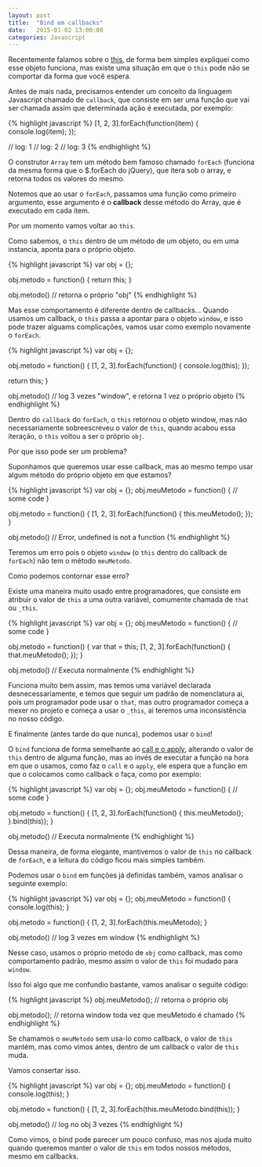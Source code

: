 ```yaml
---
layout: post
title:  "Bind em callbacks"
date:   2015-01-02 13:00:00
categories: Javascript
---
```


Recentemente falamos sobre o [this](http://blog.herebecoders.com/js-this-em-funcoes-e-construtores/), de forma bem simples expliquei como esse objeto funciona, mas existe uma situação em que o `this` pode não se comportar da forma que você espera.

Antes de mais nada, precisamos entender um conceito da linguagem Javascript chamado de `callback`, que consiste em ser uma função que vai ser chamada assim que determinada ação é executada, por exemplo:

{% highlight javascript %}
[1, 2, 3].forEach(function(item) {
  console.log(item);
});

// log: 1
// log: 2
// log: 3
{% endhighlight %}

O construtor `Array` tem um método bem famoso chamado `forEach` (funciona da mesma forma que o $.forEach do jQuery), que itera sob o array, e retorna todos os valores do mesmo.

Notemos que ao usar o `forEach`, passamos uma função como primeiro argumento, esse argumento é o **callback** desse método do Array, que é executado em cada item.

Por um momento vamos voltar ao `this`.

Como sabemos, o `this` dentro de um método de um objeto, ou em uma instancia, aponta para o próprio objeto.

{% highlight javascript %}
var obj = {};

obj.metodo = function() {
  return this;
}

obj.metodo() // retorna o próprio "obj"
{% endhighlight %}

Mas esse comportamento é diferente dentro de callbacks... Quando usamos um callback, o `this` passa a apontar para o objeto `window`, e isso pode trazer alguams complicações, vamos usar como exemplo novamente o `forEach`.

{% highlight javascript %}
var obj = {};

obj.metodo = function() {
  [1, 2, 3].forEach(function() {
    console.log(this);
  });

  return this;
}

obj.metodo() // log 3 vezes "window", e retorna 1 vez o próprio objeto
{% endhighlight %}

Dentro do `callback` do `forEach`, o `this` retornou o objeto window, mas não necessariamente sobreescreveu o valor de `this`, quando acabou essa iteração, o `this` voltou a ser o próprio `obj`.

Por que isso pode ser um problema?

Suponhamos que queremos usar esse callback, mas ao mesmo tempo usar algum método do próprio objeto em que estamos?

{% highlight javascript %}
var obj = {};
obj.meuMetodo = function() {
  // some code
}

obj.metodo = function() {
  [1, 2, 3].forEach(function() {
    this.meuMetodo();
  });
}

obj.metodo() // Error, undefined is not a function
{% endhighlight %}

Teremos um erro pois o objeto `window` (o `this` dentro do callback de `forEach`) não tem o método `meuMetodo`.

Como podemos contornar esse erro?

Existe uma maneira muito usado entre programadores, que consiste em atribuir o valor de `this` a uma outra variável, comumente chamada de `that` ou `_this`.

{% highlight javascript %}
var obj = {};
obj.meuMetodo = function() {
  // some code
}

obj.metodo = function() {
  var that = this;
  [1, 2, 3].forEach(function() {
    that.meuMetodo();
  });
}

obj.metodo() // Executa normalmente
{% endhighlight %}

Funciona muito bem assim, mas temos uma variável declarada desnecessariamente, e temos que seguir um padrão de nomenclatura ai, pois um programador pode usar o `that`, mas outro programador começa a mexer no projeto e começa a usar o `_this`, ai teremos uma inconsistência no nosso código.

E finalmente (antes tarde do que nunca), podemos usar o `bind`!

O `bind` funciona de forma semelhante ao [call e o apply](http://blog.herebecoders.com/js-como-funciona-o-call-e-o-apply/), alterando o valor de `this` dentro de alguma função, mas ao invés de executar a função na hora em que o usamos, como faz o `call` e o `apply`, ele espera que a função em que o colocamos como callback o faça, como por exemplo:

{% highlight javascript %}
var obj = {};
obj.meuMetodo = function() {
  // some code
}

obj.metodo = function() {
  [1, 2, 3].forEach(function() {
    this.meuMetodo();
  }.bind(this));
}

obj.metodo() // Executa normalmente
{% endhighlight %}

Dessa maneira, de forma elegante, mantivemos o valor de `this` no callback de `forEach`, e a leitura do código ficou mais simples também.

Podemos usar o `bind` em funções já definidas também, vamos analisar o seguinte exemplo:

{% highlight javascript %}
var obj = {};
obj.meuMetodo = function() {
  console.log(this);
}

obj.metodo = function() {
  [1, 2, 3].forEach(this.meuMetodo);
}

obj.metodo() // log 3 vezes em window
{% endhighlight %}

Nesse caso, usamos o próprio metodo de `obj` como callback, mas como comportamento padrão, mesmo assim o valor de `this` foi mudado para `window`.

Isso foi algo que me confundio bastante, vamos analisar o seguite código:

{% highlight javascript %}
obj.meuMetodo(); // retorna o próprio obj

obj.metodo(); // retorna window toda vez que meuMetodo é chamado
{% endhighlight %}

Se chamamos o `meuMetodo` sem usa-lo como callback, o valor de `this` mantém, mas como vimos antes, dentro de um callback o valor de `this` muda.

Vamos consertar isso.

{% highlight javascript %}
var obj = {};
obj.meuMetodo = function() {
  console.log(this);
}

obj.metodo = function() {
  [1, 2, 3].forEach(this.meuMetodo.bind(this));
}

obj.metodo() // log no obj 3 vezes
{% endhighlight %}

Como vimos, o bind pode parecer um pouco confuso, mas nos ajuda muito quando queremos manter o valor de `this` em todos nossos métodos, mesmo em callbacks.
